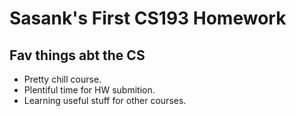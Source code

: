 # Sasank's First CS193 Homework
## Fav things abt the CS
- Pretty chill course.
- Plentiful time for HW submition.
- Learning useful stuff for other courses.
